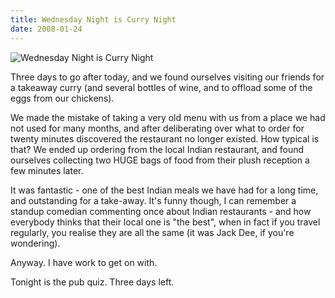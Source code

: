 ```yaml
---
title: Wednesday Night is Curry Night
date: 2008-01-24
---
```


![Wednesday Night is Curry Night](https://source.unsplash.com/-m88z7ily-w/1600x900)

Three days to go after today, and we found ourselves visiting our friends for a takeaway curry (and several bottles of wine, and to offload some of the eggs from our chickens).

We made the mistake of taking a very old menu with us from a place we had not used for many months, and after deliberating over what to order for twenty minutes discovered the restaurant no longer existed. How typical is that? We ended up ordering from the local Indian restaurant, and found ourselves collecting two HUGE bags of food from their plush reception a few minutes later.

It was fantastic - one of the best Indian meals we have had for a long time, and outstanding for a take-away. It's funny though, I can remember a standup comedian commenting once about Indian restaurants - and how everybody thinks that their local one is "the best", when in fact if you travel regularly, you realise they are all the same (it was Jack Dee, if you're wondering).

Anyway. I have work to get on with.

Tonight is the pub quiz. Three days left.